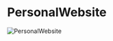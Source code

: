 # PersonalWebsite



![PersonalWebsite](https://user-images.githubusercontent.com/46533075/151672015-76d34889-9b25-4643-960a-eff58df27b42.png)
